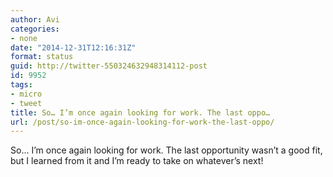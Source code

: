 ```yaml
---
author: Avi
categories:
- none
date: "2014-12-31T12:16:31Z"
format: status
guid: http://twitter-550324632948314112-post
id: 9952
tags:
- micro
- tweet
title: So… I’m once again looking for work. The last oppo…
url: /post/so-im-once-again-looking-for-work-the-last-oppo/
---
```

So… I’m once again looking for work. The last opportunity wasn’t a good fit, but I learned from it and I’m ready to take on whatever’s next!